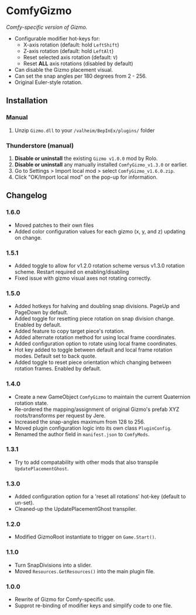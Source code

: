 # ComfyGizmo

*Comfy-specific version of Gizmo.*

  * Configurable modifier hot-keys for:
    * X-axis rotation (default: hold `LeftShift`)
    * Z-axis rotation (default: hold `LeftAlt`)
    * Reset selected axis rotation (default: `V`)
    * Reset **ALL** axis rotations (disabled by default)
  * Can disable the Gizmo placement visual.
  * Can set the snap angles per 180 degrees from 2 - 256.
  * Original Euler-style rotation.
 
## Installation

### Manual

  1. Unzip `Gizmo.dll` to your `/valheim/BepInEx/plugins/` folder

### Thunderstore (manual)

  1. **Disable or uninstall** the existing `Gizmo v1.0.0` mod by Rolo.
  2. **Disable or uninstall** any manually installed `ComfyGizmo_v1.3.0` or earlier.
  3. Go to Settings > Import local mod > select `ComfyGizmo_v1.6.0.zip`.
  4. Click "OK/Import local mod" on the pop-up for information.
  
## Changelog

### 1.6.0

  * Moved patches to their own files
  * Added color configuration values for each gizmo (x, y, and z) updating on change.

### 1.5.1
  * Added toggle to allow for v1.2.0 rotation scheme versus v1.3.0 rotation scheme. Restart required on enabling/disabling
  * Fixed issue with gizmo visual axes not rotating correctly.

### 1.5.0
  * Added hotkeys for halving and doubling snap divisions. PageUp and PageDown by default.
  * Added toggle for resetting piece rotation on snap division change. Enabled by default.
  * Added feature to copy target piece's rotation.
  * Added alternate rotation method for using local frame coordinates.
  * Added configuration option to rotate using local frame coordinates.
  * Hot key added to toggle between default and local frame rotation modes. Default set to back quote.
  * Added toggle to reset piece orientation which changing between rotation frames. Enabled by default.
  
### 1.4.0

  * Create a new GameObject `ComfyGizmo` to maintain the current Quaternion rotation state.
  * Re-ordered the mapping/assignment of original Gizmo's prefab XYZ roots/transforms per request by Jere.
  * Increased the snap-angles maximum from 128 to 256.
  * Moved plugin configuration logic into its own class `PluginConfig`.
  * Renamed the author field in `manifest.json` to `ComfyMods`.

### 1.3.1

  * Try to add compatability with other mods that also transpile `UpdatePlacementGhost`.

### 1.3.0

  * Added configuration option for a 'reset all rotations' hot-key (default to un-set).
  * Cleaned-up the UpdatePlacementGhost transpiler.

### 1.2.0

  * Modified GizmoRoot instantiate to trigger on `Game.Start()`.

### 1.1.0

  * Turn SnapDivisions into a slider.
  * Moved `Resources.GetResources()` into the main plugin file.

### 1.0.0

  * Rewrite of Gizmo for Comfy-specific use.
  * Supprot re-binding of modifier keys and simplify code to one file.